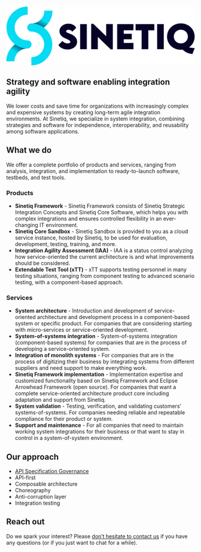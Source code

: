 [![Sinetiq](https://raw.githubusercontent.com/sinetiq/.github/main/Sinetiq_Blue_POS.png)](https://sinetiq.se)

## Strategy and software enabling integration agility

We lower costs and save time for organizations with increasingly complex and expensive systems by creating long-term agile integration environments. At Sinetiq, we specialize in system integration, combining strategies and software for independence, interoperability, and reusability among software applications.

## What we do

We offer a complete portfolio of products and services, ranging from analysis, integration, and implementation to ready-to-launch software, testbeds, and test tools.

### Products

- **Sinetiq Framework** - Sinetiq Framework consists of Sinetiq Strategic Integration Concepts and Sinetiq Core Software, which helps you with complex integrations and ensures controlled flexibility in an ever-changing IT environment.
- **Sinetiq Core Sandbox** - Sinetiq Sandbox is provided to you as a cloud service instance, hosted by Sinetiq, to be used for evaluation, development, testing, training, and more.
- **Integration Agility Assessment (IAA)** - IAA is a status control analyzing how service-oriented the current architecture is and what improvements should be considered.
- **Extendable Test Tool (xTT)** - xTT supports testing personnel in many testing situations, ranging from component testing to advanced scenario testing, with a component-based approach.

### Services

- **System architecture** - Introduction and development of service-oriented architecture and development process in a component-based system or specific product. For companies that are considering starting with micro-services or service-oriented development.
- **System-of-systems integration** - System-of-systems integration (component-based systems) for companies that are in the process of developing a service-oriented system.
- **Integration of monolith systems** - For companies that are in the process of digitizing their business by integrating systems from different suppliers and need support to make everything work.
- **Sinetiq Framework implementation** - Implementation expertise and customized functionality based on Sinetiq Framework and Eclipse Arrowhead Framework (open source). For companies that want a complete service-oriented architecture product core including adaptation and support from Sinetiq.
- **System validation** - Testing, verification, and validating customers’ systems-of-systems. For companies needing reliable and repeatable compliance for their product or system.
- **Support and maintenance** - For all companies that need to maintain working system integrations for their business or that want to stay in control in a system-of-system environment.

## Our approach

- [API Specification Governance](https://github.com/sinetiq/api-specification-governance)
- API-first
- Composable architecture
- Choreography
- Anti-corruption layer
- Integration testing

## Reach out

Do we spark your interest? Please [don’t hesitate to contact us](https://sinetiq.se/contact/) if you have any questions (or if you just want to chat for a while).
